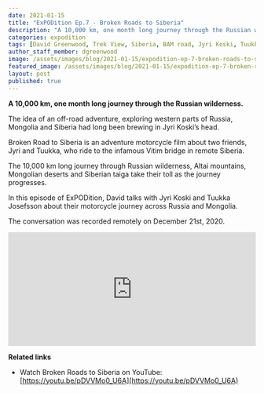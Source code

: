 ```yaml
---
date: 2021-01-15
title: "ExPODition Ep.7 - Broken Roads to Siberia"
description: "A 10,000 km, one month long journey through the Russian wilderness."
categories: expodition
tags: [David Greenwood, Trek View, Siberia, BAM road, Jyri Koski, Tuukka Josefsson, Russia, Mongolia, Altai mountains]
author_staff_member: dgreenwood
image: /assets/images/blog/2021-01-15/expodition-ep-7-broken-roads-to-siberia-meta.jpg
featured_image: /assets/images/blog/2021-01-15/expodition-ep-7-broken-roads-to-siberia-sm.jpg
layout: post
published: true
---
```


**A 10,000 km, one month long journey through the Russian wilderness.**

The idea of an off-road adventure, exploring western parts of Russia, Mongolia and Siberia had long been brewing in Jyri Koski’s head. 

Broken Road to Siberia is an adventure motorcycle film about two friends, Jyri and Tuukka, who ride to the infamous Vitim bridge in remote Siberia.

The 10,000 km long journey through Russian wilderness, Altai mountains, Mongolian deserts and Siberian taiga take their toll as the journey progresses.

In this episode of ExPODition, David talks with Jyri Koski and Tuukka Josefsson about their motorcycle journey across Russia and Mongolia.

The conversation was recorded remotely on December 21st, 2020.

<iframe src="https://open.spotify.com/embed-podcast/episode/3FB6Sc1ayxWsIgUdRhDR7I" width="100%" height="232" frameborder="0" allowtransparency="true" allow="encrypted-media"></iframe>

**Related links**

* Watch Broken Roads to Siberia on YouTube: [https://youtu.be/pDVVMo0_U6A](https://youtu.be/pDVVMo0_U6A)